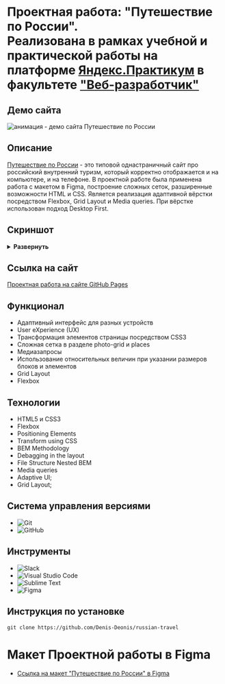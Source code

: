#  Проектная работа: "Путешествие по России". <br> Реализована в рамках учебной и практической работы на платформе [Яндекс.Практикум](https://praktikum.yandex.ru/) в факультете ["Веб-разработчик"](https://praktikum.yandex.ru/web/)

## Демо сайта

<img src='https://github.com/Denis-Deonis/russian-travel/blob/main/demo/russian-travel.gif?token=GHSAT0AAAAAABZNX6OVAVCWW44VNYLZAHSQY2L2AXQ' alt="анимация - демо сайта Путешествие по России" style="margin: 0 auto;">

## Описание
[Путешествие по России](https://denis-deonis.github.io/russian-travel/) - это типовой однастраничный сайт про российский внутренний туризм, который корректно отображается и на компьютере, и на телефоне. В проектной работе была применена работа с макетом в Figma, построение сложных сеток, разширенные возможности HTML и CSS. Является реализация адаптивной вёрстки посредством Flexbox, Grid Layout и Media queries.  При вёрстке использован подход Desktop First.  

## Скриншот
<details><summary><b>Развернуть</b></summary>

[![russian-travel](https://github.com/Denis-Deonis/russian-travel/blob/main/demo/Screenshot%20%20%D0%9F%D1%83%D1%82%D0%B5%D1%88%D0%B5%D1%81%D1%82%D0%B2%D0%B8%D1%8F%20%D0%BF%D0%BE%20%D0%A0%D0%BE%D1%81%D1%81%D0%B8%D0%B8.png)](https://github.com/Denis-Deonis/russian-travel)

</details>

## Ссылка на сайт

[Проектная работа на сайте GitHub Pages](https://denis-deonis.github.io/russian-travel/)

## Функционал

* Адаптивный интерфейс для разных устройств
* User eXperience (UX)
* Трансформация элементов страницы посредством CSS3
* Сложная сетка в разделе photo-grid и places
* Медиазапросы
* Использование относительных величин при указании размеров блоков и элементов
* Grid Layout
* Flexbox

## Технологии

* HTML5 и CSS3
* Flexbox
* Positioning Elements
* Transform using CSS
* BEM Methodology
* Debagging in the layout
* File Structure Nested BEM
* Media queries
* Adaptive UI;
* Grid Layout;


## Система управления версиями

* ![Git](https://img.shields.io/badge/git-%23F05033.svg?style=for-the-badge&logo=git&logoColor=white)
* ![GitHub](https://img.shields.io/badge/github-%23121011.svg?style=for-the-badge&logo=github&logoColor=white)

## Инструменты

* ![Slack](https://img.shields.io/badge/Slack-4A154B?style=for-the-badge&logo=slack&logoColor=white)
* ![Visual Studio Code](https://img.shields.io/badge/Visual%20Studio%20Code-0078d7.svg?style=for-the-badge&logo=visual-studio-code&logoColor=white)
* ![Sublime Text](https://img.shields.io/badge/sublime_text-%23575757.svg?style=for-the-badge&logo=sublime-text&logoColor=important)
* ![Figma](https://img.shields.io/badge/figma-%23F24E1E.svg?style=for-the-badge&logo=figma&logoColor=white)

## Инструкция по установке

```git clone
git clone https://github.com/Denis-Deonis/russian-travel
```


# Макет Проектной работы в Figma

* [Ссылка на макет "Путешествие по России" в Figma](https://www.figma.com/file/5S2WSbEFL6awjVWJ0NWL8Q/Sprint-3_-Russia-_-desktop-mobile?node-id=28503%3A0)




